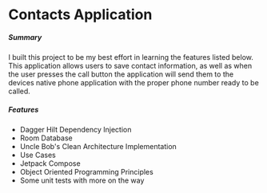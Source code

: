 <h1>Contacts Application</h1>

<h5>Summary</h5>
<p>
I built this project to be my best effort in learning 
the features listed below. This application allows users to save contact information, 
as well as when the user presses the call button the application will send them to the 
devices native phone application with the proper phone number ready to be called.
</p>

<h5>Features</h5>
<ul>
  <li>Dagger Hilt Dependency Injection</li>
  <li>Room Database</li>
  <li>Uncle Bob's Clean Architecture Implementation</li>
  <li>Use Cases</li>
  <li>Jetpack Compose</li>
  <li>Object Oriented Programming Principles</li>
  <li>Some unit tests with more on the way</li>
</ul>

